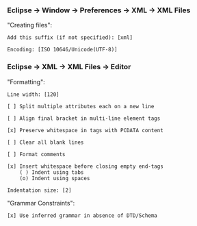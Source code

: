 ### Eclipse -> Window -> Preferences -> XML -> XML Files

"Creating files":

    Add this suffix (if not specified): [xml]
    
    Encoding: [ISO 10646/Unicode(UTF-8)]

### Eclipse -> XML -> XML Files -> Editor

"Formatting":

    Line width: [120]
    
    [ ] Split multiple attributes each on a new line
    
    [ ] Align final bracket in multi-line element tags
    
    [x] Preserve whitespace in tags with PCDATA content
    
    [ ] Clear all blank lines
    
    [ ] Format comments
    
    [x] Insert whitespace before closing empty end-tags
        ( ) Indent using tabs
        (o) Indent using spaces
    
    Indentation size: [2]

"Grammar Constraints":

    [x] Use inferred grammar in absence of DTD/Schema
